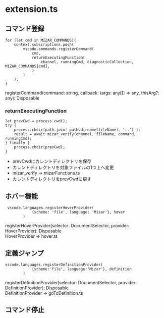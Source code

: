 # extension.ts

## コマンド登録
```
for (let cmd in MIZAR_COMMANDS){
    context.subscriptions.push(
        vscode.commands.registerCommand(
            cmd,
            returnExecutingFunction(
                channel, runningCmd, diagnosticCollection, MIZAR_COMMANDS[cmd],
            )
        )
    );
}
````
registerCommand(command: string, callback: (args: any[]) => any, thisArg?: any): Disposable  

### returnExecutingFunction
```
let prevCwd = process.cwd();
try {
    process.chdir(path.join( path.dirname(fileName), '..') );
    result = await mizar_verify(channel, fileName, command, runningCmd);
} finally {
    process.chdir(prevCwd);
}
```
- prevCwdにカレントディレクトリを保存
- カレントディレクトリを対象ファイルの1つ上へ変更
- mizar_verify -> mizarFunctions.ts
- カレントディレクトリをprevCwdに戻す

## ホバー機能
```
 vscode.languages.registerHoverProvider(
            {scheme: 'file', language: 'Mizar'}, hover
        )
```
registerHoverProvider(selector: DocumentSelector, provider: HoverProvider): Disposable  
HoverProvider -> hover.ts

## 定義ジャンプ
```
vscode.languages.registerDefinitionProvider(
            {scheme:'file', language:'Mizar'}, definition
        )
```
registerDefinitionProvider(selector: DocumentSelector, provider: DefinitionProvider): Disposable  
DefinitionProvider -> goToDefinition.ts

## コマンド停止
